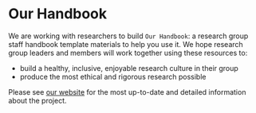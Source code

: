 # Our Handbook

We are working with researchers to build `Our Handbook`: a research group staff handbook template materials to help you use it. 
We hope research group leaders and members will work together using these resources to:
- build a healthy, inclusive, enjoyable research culture in their group 
- produce the most ethical and rigorous research possible

Please see [our website](https://very-good-science.github.io/our-handbook) for the most up-to-date and detailed information about the project.